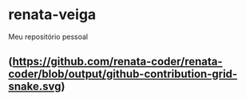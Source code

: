 # renata-veiga
Meu repositório pessoal


## (https://github.com/renata-coder/renata-coder/blob/output/github-contribution-grid-snake.svg)
